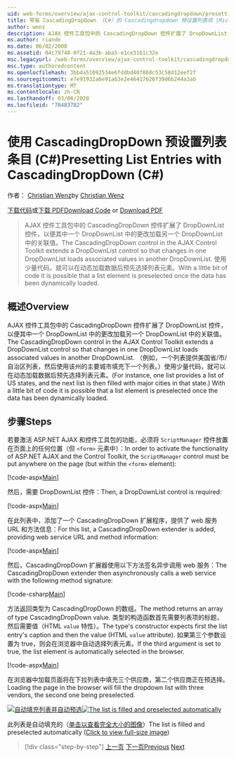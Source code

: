 ```yaml
---
uid: web-forms/overview/ajax-control-toolkit/cascadingdropdown/presetting-list-entries-with-cascadingdropdown-cs
title: 带有 CascadingDropDown （C#）的 Cascadingdropdown 预设置列表项 |Microsoft Docs
author: wenz
description: AJAX 控件工具包中的 CascadingDropDown 控件扩展了 DropDownList 控件，以便其中一个 DropDownList 的更改会在 anoth 中加载关联值。
ms.author: riande
ms.date: 06/02/2008
ms.assetid: 04c79748-0f21-4a3b-aba5-e1ce3161c32e
msc.legacyurl: /web-forms/overview/ajax-control-toolkit/cascadingdropdown/presetting-list-entries-with-cascadingdropdown-cs
msc.type: authoredcontent
ms.openlocfilehash: 3bb4a51092534e6fddbd40f868c53c58d12eef2f
ms.sourcegitcommit: e7e91932a6e91a63e2e46417626f39d6b244a3ab
ms.translationtype: MT
ms.contentlocale: zh-CN
ms.lasthandoff: 03/06/2020
ms.locfileid: "78483782"
---
```

# <a name="presetting-list-entries-with-cascadingdropdown-c"></a><span data-ttu-id="67e2c-103">使用 CascadingDropDown 预设置列表条目 (C#)</span><span class="sxs-lookup"><span data-stu-id="67e2c-103">Presetting List Entries with CascadingDropDown (C#)</span></span>

<span data-ttu-id="67e2c-104">作者： [Christian Wenz](https://github.com/wenz)</span><span class="sxs-lookup"><span data-stu-id="67e2c-104">by [Christian Wenz](https://github.com/wenz)</span></span>

<span data-ttu-id="67e2c-105">[下载代码](https://download.microsoft.com/download/9/0/7/907760b1-2c60-4f81-aeb6-ca416a573b0d/cascadingdropdown2.cs.zip)或[下载 PDF](https://download.microsoft.com/download/2/d/c/2dc10e34-6983-41d4-9c08-f78f5387d32b/cascadingDropDown2CS.pdf)</span><span class="sxs-lookup"><span data-stu-id="67e2c-105">[Download Code](https://download.microsoft.com/download/9/0/7/907760b1-2c60-4f81-aeb6-ca416a573b0d/cascadingdropdown2.cs.zip) or [Download PDF](https://download.microsoft.com/download/2/d/c/2dc10e34-6983-41d4-9c08-f78f5387d32b/cascadingDropDown2CS.pdf)</span></span>

> <span data-ttu-id="67e2c-106">AJAX 控件工具包中的 CascadingDropDown 控件扩展了 DropDownList 控件，以便其中一个 DropDownList 中的更改加载另一个 DropDownList 中的关联值。</span><span class="sxs-lookup"><span data-stu-id="67e2c-106">The CascadingDropDown control in the AJAX Control Toolkit extends a DropDownList control so that changes in one DropDownList loads associated values in another DropDownList.</span></span> <span data-ttu-id="67e2c-107">使用少量代码，就可以在动态加载数据后预先选择列表元素。</span><span class="sxs-lookup"><span data-stu-id="67e2c-107">With a little bit of code it is possible that a list element is preselected once the data has been dynamically loaded.</span></span>

## <a name="overview"></a><span data-ttu-id="67e2c-108">概述</span><span class="sxs-lookup"><span data-stu-id="67e2c-108">Overview</span></span>

<span data-ttu-id="67e2c-109">AJAX 控件工具包中的 CascadingDropDown 控件扩展了 DropDownList 控件，以便其中一个 DropDownList 中的更改加载另一个 DropDownList 中的关联值。</span><span class="sxs-lookup"><span data-stu-id="67e2c-109">The CascadingDropDown control in the AJAX Control Toolkit extends a DropDownList control so that changes in one DropDownList loads associated values in another DropDownList.</span></span> <span data-ttu-id="67e2c-110">（例如，一个列表提供美国省/市/自治区列表，然后使用该州的主要城市填充下一个列表。）使用少量代码，就可以在动态加载数据后预先选择列表元素。</span><span class="sxs-lookup"><span data-stu-id="67e2c-110">(For instance, one list provides a list of US states, and the next list is then filled with major cities in that state.) With a little bit of code it is possible that a list element is preselected once the data has been dynamically loaded.</span></span>

## <a name="steps"></a><span data-ttu-id="67e2c-111">步骤</span><span class="sxs-lookup"><span data-stu-id="67e2c-111">Steps</span></span>

<span data-ttu-id="67e2c-112">若要激活 ASP.NET AJAX 和控件工具包的功能，必须将 `ScriptManager` 控件放置在页面上的任何位置（但 `<form>` 元素中）：</span><span class="sxs-lookup"><span data-stu-id="67e2c-112">In order to activate the functionality of ASP.NET AJAX and the Control Toolkit, the `ScriptManager` control must be put anywhere on the page (but within the `<form>` element):</span></span>

[!code-aspx[Main](presetting-list-entries-with-cascadingdropdown-cs/samples/sample1.aspx)]

<span data-ttu-id="67e2c-113">然后，需要 DropDownList 控件：</span><span class="sxs-lookup"><span data-stu-id="67e2c-113">Then, a DropDownList control is required:</span></span>

[!code-aspx[Main](presetting-list-entries-with-cascadingdropdown-cs/samples/sample2.aspx)]

<span data-ttu-id="67e2c-114">在此列表中，添加了一个 CascadingDropDown 扩展程序，提供了 web 服务 URL 和方法信息：</span><span class="sxs-lookup"><span data-stu-id="67e2c-114">For this list, a CascadingDropDown extender is added, providing web service URL and method information:</span></span>

[!code-aspx[Main](presetting-list-entries-with-cascadingdropdown-cs/samples/sample3.aspx)]

<span data-ttu-id="67e2c-115">然后，CascadingDropDown 扩展器使用以下方法签名异步调用 web 服务：</span><span class="sxs-lookup"><span data-stu-id="67e2c-115">The CascadingDropDown extender then asynchronously calls a web service with the following method signature:</span></span>

[!code-csharp[Main](presetting-list-entries-with-cascadingdropdown-cs/samples/sample4.cs)]

<span data-ttu-id="67e2c-116">方法返回类型为 CascadingDropDown 的数组。</span><span class="sxs-lookup"><span data-stu-id="67e2c-116">The method returns an array of type CascadingDropDown value.</span></span> <span data-ttu-id="67e2c-117">类型的构造函数首先需要列表项的标题，然后需要值（HTML `value` 特性）。</span><span class="sxs-lookup"><span data-stu-id="67e2c-117">The type's constructor expects first the list entry's caption and then the value (HTML `value` attribute).</span></span> <span data-ttu-id="67e2c-118">如果第三个参数设置为 true，则会在浏览器中自动选择列表元素。</span><span class="sxs-lookup"><span data-stu-id="67e2c-118">If the third argument is set to true, the list element is automatically selected in the browser.</span></span>

[!code-aspx[Main](presetting-list-entries-with-cascadingdropdown-cs/samples/sample5.aspx)]

<span data-ttu-id="67e2c-119">在浏览器中加载页面将在下拉列表中填充三个供应商，第二个供应商正在预选择。</span><span class="sxs-lookup"><span data-stu-id="67e2c-119">Loading the page in the browser will fill the dropdown list with three vendors, the second one being preselected.</span></span>

<span data-ttu-id="67e2c-120">[![自动填充列表并自动预选](presetting-list-entries-with-cascadingdropdown-cs/_static/image2.png)](presetting-list-entries-with-cascadingdropdown-cs/_static/image1.png)</span><span class="sxs-lookup"><span data-stu-id="67e2c-120">[![The list is filled and preselected automatically](presetting-list-entries-with-cascadingdropdown-cs/_static/image2.png)](presetting-list-entries-with-cascadingdropdown-cs/_static/image1.png)</span></span>

<span data-ttu-id="67e2c-121">此列表是自动填充的（[单击以查看完全大小的图像](presetting-list-entries-with-cascadingdropdown-cs/_static/image3.png)）</span><span class="sxs-lookup"><span data-stu-id="67e2c-121">The list is filled and preselected automatically ([Click to view full-size image](presetting-list-entries-with-cascadingdropdown-cs/_static/image3.png))</span></span>

> [!div class="step-by-step"]
> <span data-ttu-id="67e2c-122">[上一页](using-cascadingdropdown-with-a-database-cs.md)
> [下一页](using-auto-postback-with-cascadingdropdown-cs.md)</span><span class="sxs-lookup"><span data-stu-id="67e2c-122">[Previous](using-cascadingdropdown-with-a-database-cs.md)
[Next](using-auto-postback-with-cascadingdropdown-cs.md)</span></span>
